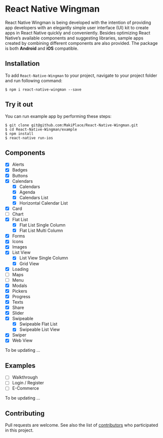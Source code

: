 # React Native Wingman

React Native Wingman is being developed with the intention of providing app developers with an elegantly simple user interface (UI) kit to create apps in React Native quickly and conveniently. Besides optimizing React Native’s available components and suggesting libraries, sample apps created by combining different components are also provided. The package is both **Android** and **iOS** compatible.

## Installation

To add `React-Native-Wingman` to your project, navigate to your project folder and run following command:

```
$ npm i react-native-wingman --save
```

## Try it out

You can run example app by performing these steps:

```
$ git clone git@github.com:MakiPlace/React-Native-Wingman.git
$ cd React-Native-Wingman/example
$ npm install
$ react-native run-ios
```

## Components

- [x] Alerts
- [x] Badges
- [x] Buttons
- [x] Calendars
  - [x] Calendars
  - [x] Agenda
  - [x] Calendars List
  - [x] Horizontal Calendar List
- [x] Card
- [ ] Chart
- [x] Flat List
  - [x] Flat List Single Column
  - [x] Flat List Multi Column
- [x] Forms
- [x] Icons
- [x] Images
- [x] List View
  - [x] List View Single Column
  - [x] Grid View
- [x] Loading
- [ ] Maps
- [ ] Menu
- [x] Modals
- [x] Pickers
- [x] Progress
- [x] Texts
- [x] Share
- [x] Slider
- [x] Swipeable
  - [x] Swipeable Flat List
  - [x] Swipeable List View
- [x] Swiper
- [x] Web View

To be updating ...

## Examples

- [ ] Walkthrough
- [ ] Login / Register
- [ ] E-Commerce

To be updating ...

## Contributing

Pull requests are welcome. See also the list of [contributors](https://github.com/MakiPlace/React-Native-Wingman/contributors) who participated in this project.
